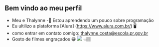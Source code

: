 ## Bem vindo ao meu perfil

- Meu e Thalynne
-🙂 Estou aprendendo um pouco sobre programação
- Eu ultilizo a plataforma [Alura] (https://www.alura.com.br/) 🖥
- como entrar em contato comigo: thalynne.costa@escola.pr.gov.br
- Gosto de filmes engraçados 😁
![](https://media1.tenor.com/m/MvJOUrnicFoAAAAC/first-day-of-college-back-to-school.gif) 👈🏽

